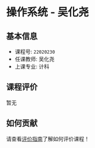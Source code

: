 # 操作系统 - 吴化尧

## 基本信息

- 课程号: `22020230`
- 任课教师: 吴化尧
- 上课专业: 计科

## 课程评价

暂无

## 如何贡献

请查看[评价指南](../how-to-comment.md)了解如何评价课程！
